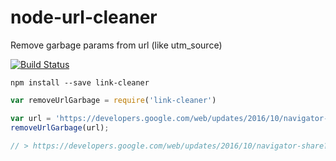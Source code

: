 # node-url-cleaner

Remove garbage params from url (like utm_source)

[![Build Status](https://travis-ci.org/andre487/node-link-cleaner.svg?branch=master)](https://travis-ci.org/andre487/node-link-cleaner)

```
npm install --save link-cleaner
```

```js
var removeUrlGarbage = require('link-cleaner')

var url = 'https://developers.google.com/web/updates/2016/10/navigator-share?foo=bar&utm_source=feed&utm_medium=feed&utm_campaign=updates_feed&from=rss'
removeUrlGarbage(url);

// > https://developers.google.com/web/updates/2016/10/navigator-share?foo=bar 
```
